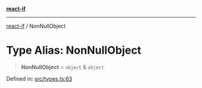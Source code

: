 [**react-if**](../README.md)

***

[react-if](../globals.md) / NonNullObject

# Type Alias: NonNullObject

> **NonNullObject** = `object` & `object`

Defined in: [src/types.ts:63](https://github.com/romac/react-if/blob/7f5a5de70be325b3a7ba3ced7028e8435d9fc3e9/src/types.ts#L63)
